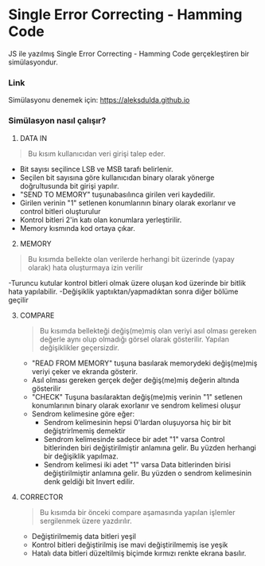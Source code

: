 # Single Error Correcting - Hamming Code

JS ile yazılmış Single Error Correcting - Hamming Code gerçekleştiren bir simülasyondur.


### Link
Simülasyonu denemek için: https://aleksdulda.github.io

### Simülasyon nasıl çalışır?

1) DATA IN

  >Bu kısım kullanıcıdan veri girişi talep eder. 

  - Bit sayısı seçilince LSB ve MSB tarafı belirlenir.
  - Seçilen bit sayısına göre kullanıcıdan binary olarak yönerge doğrultusunda bit girişi yapılır. 
  - "SEND TO MEMORY" tuşunabasılınca girilen veri kaydedilir.
  - Girilen verinin "1" setlenen konumlarının binary olarak exorlanır ve control bitleri oluşturulur
  - Kontrol bitleri 2'in katı olan konumlara yerleştirilir.
  - Memory kısmında kod ortaya çıkar.

2) MEMORY

  >Bu kısımda bellekte olan verilerde herhangi bit üzerinde (yapay olarak) hata oluşturmaya izin verilir
  
   -Turuncu kutular kontrol bitleri olmak üzere oluşan kod üzerinde bir bitlik hata yapılabilir.
   -Değişiklik yaptııktan/yapmadıktan sonra diğer bölüme geçilir

3) COMPARE

   >Bu kısımda bellekteği değiş(me)miş olan veriyi asıl olması gereken değerle aynı olup olmadığı görsel olarak gösterilir. Yapılan değişiklikler geçersizdir.
   
   - "READ FROM MEMORY" tuşuna basılarak memorydeki değiş(me)miş veriyi çeker ve ekranda gösterir.
   -  Asıl olması gereken gerçek değer değiş(me)miş değerin altında gösterilir
   -  "CHECK" Tuşuna basılaraktan değiş(me)miş verinin "1" setlenen konumlarının binary olarak exorlanır ve sendrom kelimesi oluşur
   -  Sendrom kelimesine göre eğer:
      * Sendrom kelimesinin hepsi 0'lardan oluşuyorsa hiç bir bit değiştrirlmemiş demektir
      * Sendrom kelimesinde sadece bir adet "1" varsa Control bitlerinden biri değiştirilmiştir anlamına gelir. Bu yüzden herhangi bir değişiklik yapılmaz.
      * Sendrom kelimesi iki adet "1" varsa Data bitlerinden birisi değiştirilmiştir anlamına gelir. Bu yüzden o sendrom kelimesinin denk geldiği bit Invert edilir.


4) CORRECTOR
 
   >Bu kısımda bir önceki compare aşamasında yapılan işlemler sergilenmek üzere yazdırılır.

   - Değiştirilmemiş data bitleri yeşil
   - Kontrol bitleri değiştirilmiş ise mavi değiştirilmemiş ise yeşik
   - Hatalı data bitleri düzeltilmiş biçimde kırmızı renkte  ekrana basılır.



